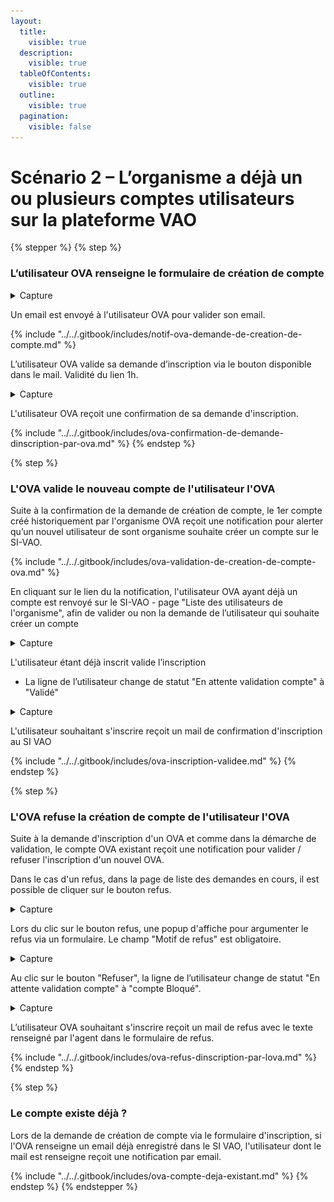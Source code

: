 ```yaml
---
layout:
  title:
    visible: true
  description:
    visible: true
  tableOfContents:
    visible: true
  outline:
    visible: true
  pagination:
    visible: false
---
```


# Scénario 2 – L’organisme a déjà un ou plusieurs comptes utilisateurs sur la plateforme VAO



{% stepper %}
{% step %}
### L’utilisateur OVA renseigne le formulaire de création de compte

<details>

<summary>Capture</summary>

<figure><img src="../../.gitbook/assets/image (5).png" alt=""><figcaption></figcaption></figure>

</details>

Un email est envoyé à l'utilisateur OVA pour valider son email.&#x20;

{% include "../../.gitbook/includes/notif-ova-demande-de-creation-de-compte.md" %}

L’utilisateur OVA valide sa demande d’inscription via le bouton disponible dans le mail. Validité du lien 1h.

<details>

<summary>Capture</summary>

<figure><img src="../../.gitbook/assets/image (1).png" alt=""><figcaption></figcaption></figure>

</details>

L'utilisateur OVA reçoit une confirmation de sa demande d'inscription.

{% include "../../.gitbook/includes/ova-confirmation-de-demande-dinscription-par-ova.md" %}
{% endstep %}

{% step %}
### L'OVA valide le nouveau compte de l'utilisateur l'OVA

Suite à la confirmation de la demande de création de compte, le 1er compte créé historiquement par l'organisme OVA reçoit une notification pour alerter qu’un nouvel utilisateur de sont organisme souhaite créer un compte sur le SI-VAO.

{% include "../../.gitbook/includes/ova-validation-de-creation-de-compte-ova.md" %}

En cliquant sur le lien du la notification, l'utilisateur OVA ayant déjà un compte est renvoyé sur le SI-VAO - page "Liste des utilisateurs de l'organisme", afin de valider ou non la demande de l’utilisateur qui souhaite créer un compte

<details>

<summary>Capture</summary>

<figure><img src="../../.gitbook/assets/Capture d’écran 2025-06-26 à 16.14.06.png" alt=""><figcaption></figcaption></figure>

</details>

L'utilisateur étant déjà inscrit valide l’inscription

* La ligne de l’utilisateur change de statut "En attente validation compte" à "Validé"

<details>

<summary>Capture</summary>

<figure><img src="../../.gitbook/assets/Capture d’écran 2025-06-26 à 16.16.17.png" alt=""><figcaption></figcaption></figure>

</details>

L'utilisateur souhaitant s'inscrire reçoit un mail de confirmation d'inscription au SI VAO

{% include "../../.gitbook/includes/ova-inscription-validee.md" %}
{% endstep %}

{% step %}
### L'OVA refuse la création de compte de l'utilisateur l'OVA

Suite à la demande d'inscription d'un OVA et comme dans la démarche de validation, le compte OVA existant reçoit une notification pour valider / refuser l'inscription d'un nouvel OVA.

Dans le cas d'un refus, dans la page de liste des demandes en cours, il est possible de cliquer sur le bouton refus.

<details>

<summary>Capture</summary>

<figure><img src="../../.gitbook/assets/Capture d’écran 2025-06-26 à 16.36.19.png" alt=""><figcaption></figcaption></figure>

</details>

Lors du clic sur le bouton refus, une popup d'affiche pour argumenter le refus via un formulaire. Le champ "Motif de refus" est obligatoire.

<details>

<summary>Capture</summary>

<figure><img src="../../.gitbook/assets/Capture d’écran 2025-06-26 à 16.37.59.png" alt=""><figcaption></figcaption></figure>

</details>

Au clic sur le bouton "Refuser", la ligne de l’utilisateur change de statut "En attente validation compte" à "compte Bloqué".

<details>

<summary>Capture</summary>

<figure><img src="../../.gitbook/assets/Capture d’écran 2025-06-26 à 16.40.49.png" alt=""><figcaption></figcaption></figure>

</details>

L’utilisateur OVA souhaitant s'inscrire reçoit un mail de refus avec le texte renseigné par l'agent dans le formulaire de refus.

{% include "../../.gitbook/includes/ova-refus-dinscription-par-lova.md" %}
{% endstep %}

{% step %}
### Le compte existe déjà ?

Lors de la demande de création de compte via le formulaire d'inscription, si l'OVA renseigne un email déjà enregistré dans le SI VAO, l'utilisateur dont le mail est renseigne reçoit une notification par email.

{% include "../../.gitbook/includes/ova-compte-deja-existant.md" %}
{% endstep %}
{% endstepper %}

